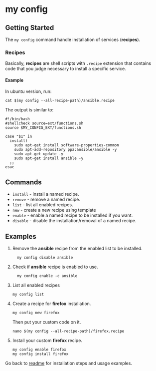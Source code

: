 # my config

## Getting Started
The `my config` command handle installation of services (__recipes__).

### Recipes
Basically, __recipes__ are shell scripts with `.recipe` extension that contains code that you judge necessary to install a specific service.

#### Example
In ubuntu version, run:
```
cat $(my config --all-recipe-path)/ansible.recipe
```
The output is similar to:
```
#!/bin/bash
#shellcheck source=ext/functions.sh
source $MY_CONFIG_EXT/functions.sh

case "$1" in
  install)
    sudo apt-get install software-properties-common
    sudo apt-add-repository ppa:ansible/ansible -y
    sudo apt-get update -y
    sudo apt-get install ansible -y
  ;;
esac
```

## Commands
-   `install` - install a named recipe.
-   `remove` - remove a named recipe.
-   `list` - list all enabled recipes.
-   `new` - create a new recipe using template
-   `enable` - enable a named recipe to be installed if you want.
-   `disable` - disable the installation/removal of a named recipe.


## Examples
1.  Remove the __ansible__ recipe from the enabled list to be installed.
    ```
      my config disable ansible
    ```
2.  Check if __ansible__ recipe is enabled to use.
    ```
      my config enable -c ansible
    ```
3.  List all enabled recipes
    ```
    my config list
    ```
4.  Create a recipe for __firefox__ installation.
    ```
    my config new firefox
    ```
    Then put your custom code on it.
    ```
    nano $(my config --all-recipe-path)/firefox.recipe
    ```
5.  Install your custom __firefox__ recipe.
    ```
    my config enable firefox
    my config install firefox
    ```

Go back to [readme](../README.md) for installation steps and usage examples.
